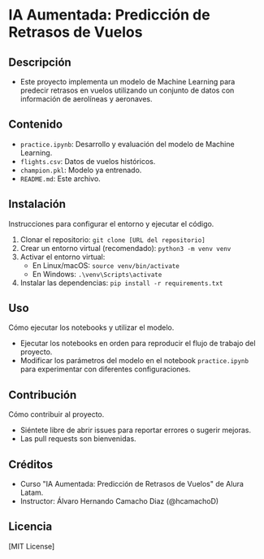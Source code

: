 # IA Aumentada: Predicción de Retrasos de Vuelos

## Descripción

*   Este proyecto implementa un modelo de Machine Learning para predecir retrasos en vuelos utilizando un conjunto de datos con información de aerolíneas y aeronaves.

## Contenido

*   `practice.ipynb`: Desarrollo y evaluación del modelo de Machine Learning.
*   `flights.csv`: Datos de vuelos históricos.
*   `champion.pkl`: Modelo ya entrenado.
*   `README.md`: Este archivo.

## Instalación

Instrucciones para configurar el entorno y ejecutar el código.

1.  Clonar el repositorio:
    `git clone [URL del repositorio]`
2.  Crear un entorno virtual (recomendado):
    `python3 -m venv venv`
3.  Activar el entorno virtual:
    *   En Linux/macOS: `source venv/bin/activate`
    *   En Windows: `.\venv\Scripts\activate`
4.  Instalar las dependencias:
    `pip install -r requirements.txt`

## Uso

Cómo ejecutar los notebooks y utilizar el modelo.

*   Ejecutar los notebooks en orden para reproducir el flujo de trabajo del proyecto.
*   Modificar los parámetros del modelo en el notebook `practice.ipynb` para experimentar con diferentes configuraciones.

## Contribución

Cómo contribuir al proyecto.

*   Siéntete libre de abrir issues para reportar errores o sugerir mejoras.
*   Las pull requests son bienvenidas.

## Créditos

*   Curso "IA Aumentada: Predicción de Retrasos de Vuelos" de Alura Latam.
*   Instructor: Álvaro Hernando Camacho Diaz (@hcamachoD)

## Licencia

[MIT License]
